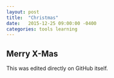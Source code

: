 ```yaml
---
layout: post
title:  "Christmas"
date:   2015-12-25 09:00:00 -0400
categories: tools learning
---
```


## Merry X-Mas

This was edited directly on GitHub itself. 
